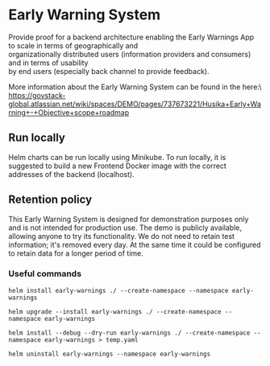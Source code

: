 # Early Warning System

Provide proof for a backend architecture enabling the Early Warnings App to scale in terms of geographically and\
organizationally distributed users (information providers and consumers) and in terms of usability\
by end users (especially back channel to provide feedback).

More information about the Early Warning System can be found in the here:\ 
https://govstack-global.atlassian.net/wiki/spaces/DEMO/pages/737673221/Husika+Early+Warning+-+Objective+scope+roadmap

## Run locally
Helm charts can be run locally using Minikube. To run locally, it is suggested to build a new Frontend Docker image
with the correct addresses of the backend (localhost).

## Retention policy
This Early Warning System is designed for demonstration purposes only and is not intended for production use.
The demo is publicly available, allowing anyone to try its functionality.
We do not need to retain test information; it's removed every day.
At the same time it could be configured to retain data for a longer period of time.

### Useful commands

```shell
helm install early-warnings ./ --create-namespace --namespace early-warnings
```

```shell
helm upgrade --install early-warnings ./ --create-namespace --namespace early-warnings
```

```shell
helm install --debug --dry-run early-warnings ./ --create-namespace --namespace early-warnings > temp.yaml
```

```shell
helm uninstall early-warnings --namespace early-warnings
```